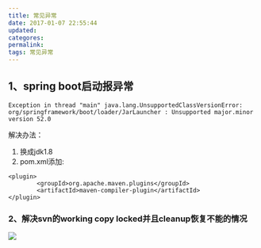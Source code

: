 ```yaml
---
title: 常见异常
date: 2017-01-07 22:55:44
updated: 
categores:
permalink:
tags: 常见异常
---
```


## 1、spring boot启动报异常 ##
```
Exception in thread "main" java.lang.UnsupportedClassVersionError: org/springframework/boot/loader/JarLauncher : Unsupported major.minor version 52.0
```
解决办法：
1. 换成jdk1.8<br>
2. pom.xml添加:<br>
```
<plugin>
        <groupId>org.apache.maven.plugins</groupId>
        <artifactId>maven-compiler-plugin</artifactId>
</plugin>
```
### 2、解决svn的working copy locked并且cleanup恢复不能的情况 ###
![](http://yetongxue.github.io/photos/20180615111444.png)